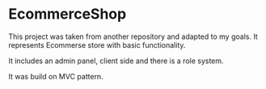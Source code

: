 # EcommerceShop

This project was taken from another repository and adapted to my goals. It represents Ecommerse store with basic functionality. 

It includes an admin panel, client side and there is a role system. 

It was build on MVC pattern. 
